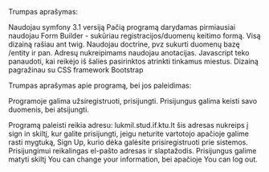 
Trumpas aprašymas: 

Naudojau symfony 3.1 versiją 
Pačią programą darydamas pirmiausiai naudojau 
Form Builder - sukūriau registracijos/duomenų keitimo formą. 
Visą dizainą rašiau ant twig.
Naudojau doctrine, pvz sukurti duomenų bazę /entity ir pan.
Adresų nukreipimams naudojau anotacijas. 
Javascript teko panaudoti, kai reikėjo iš šalies pasirinktos atrinkti tinkamus miestus.
Dizainą pagražinau su CSS framework Bootstrap

Trumpas aprašymas apie programą, bei jos paleidimas:

Programoje galima užsiregistruoti, prisijungti. Prisijungus galima keisti savo duomenis, bei atsijungti.

Programą paleisti reikia adresu: lukmil.stud.if.ktu.lt šis adresas nukreips į sign in skiltį, kur galite prisijungti,
jeigu neturite vartotojo apačioje galime rasti mygtuką, Sign Up, kurio dėka galėsite prisiregistruoti prie sistemos. 
Prisijungimui reikalingas el-pašto adresas ir slaptažodis. Prisijungus galime matyti skiltį You can change your information, bei apačioje You can log out.



